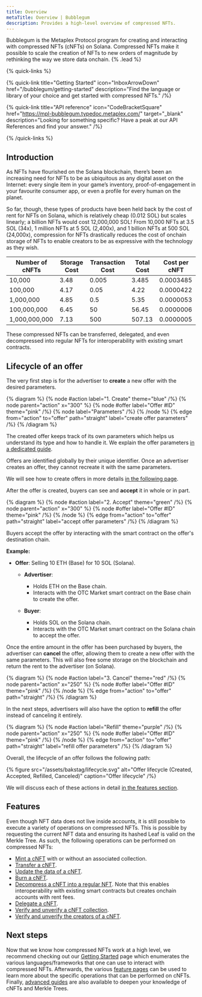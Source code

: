 ```yaml
---
title: Overview
metaTitle: Overview | Bubblegum
description: Provides a high-level overview of compressed NFTs.
---
```


Bubblegum is the Metaplex Protocol program for creating and interacting with compressed NFTs (cNFTs) on Solana. Compressed NFTs make it possible to scale the creation of NFTs to new orders of magnitude by rethinking the way we store data onchain. {% .lead %}

{% quick-links %}

{% quick-link title="Getting Started" icon="InboxArrowDown" href="/bubblegum/getting-started" description="Find the language or library of your choice and get started with compressed NFTs." /%}

{% quick-link title="API reference" icon="CodeBracketSquare" href="https://mpl-bubblegum.typedoc.metaplex.com/" target="_blank" description="Looking for something specific? Have a peak at our API References and find your answer." /%}

{% /quick-links %}

## Introduction

As NFTs have flourished on the Solana blockchain, there’s been an increasing need for NFTs to be as ubiquitous as any digital asset on the Internet: every single item in your game’s inventory, proof-of-engagement in your favourite consumer app, or even a profile for every human on the planet.

So far, though, these types of products have been held back by the cost of rent for NFTs on Solana, which is relatively cheap (0.012 SOL) but scales linearly; a billion NFTs would cost 12,000,000 SOL! From 10,000 NFTs at 3.5 SOL (34x), 1 million NFTs at 5 SOL (2,400x), and 1 billion NFTs at 500 SOL (24,000x), compression for NFTs drastically reduces the cost of onchain storage of NFTs to enable creators to be as expressive with the technology as they wish.

| Number of cNFTs | Storage Cost | Transaction Cost | Total Cost | Cost per cNFT |
| --------------- | ------------ | ---------------- | ---------- | ------------- |
| 10,000          | 3.48         | 0.005            | 3.485      | 0.0003485     |
| 100,000         | 4.17         | 0.05             | 4.22       | 0.0000422     |
| 1,000,000       | 4.85         | 0.5              | 5.35       | 0.0000053     |
| 100,000,000     | 6.45         | 50               | 56.45      | 0.0000006     |
| 1,000,000,000   | 7.13         | 500              | 507.13     | 0.0000005     |

These compressed NFTs can be transferred, delegated, and even decompressed into regular NFTs for interoperability with existing smart contracts.

## Lifecycle of an offer

The very first step is for the advertiser to **create** a new offer with the desired parameters.

{% diagram %}
{% node #action label="1. Create" theme="blue" /%}
{% node parent="action" x="300" %}
{% node #offer label="Offer #ID" theme="pink" /%}
{% node label="Parameters" /%}
{% /node %}
{% edge from="action" to="offer" path="straight" label="create offer parameters" /%}
{% /diagram %}

The created offer keeps track of its own parameters which helps us understand its type and how to handle it.
We explain the offer parameters [in a dedicated guide](/bubblegum/concurrent-merkle-trees).

Offers are identified globally by their unique identifier. Once an advertiser creates an offer, they cannot recreate it with the same parameters.

We will see how to create offers in more details [in the following page](/bubblegum/concurrent-merkle-trees).

After the offer is created, buyers can see and **accept** it in whole or in part.

{% diagram %}
{% node #action label="2. Accept" theme="green" /%}
{% node parent="action" x="300" %}
{% node #offer label="Offer #ID" theme="pink" /%}
{% /node %}
{% edge from="action" to="offer" path="straight" label="accept offer parameters" /%}
{% /diagram %}

Buyers accept the offer by interacting with the smart contract on the offer's destination chain.

**Example:**

- **Offer**: Selling 10 ETH (Base) for 10 SOL (Solana).
  
  - **Advertiser**:
    - Holds ETH on the Base chain.
    - Interacts with the OTC Market smart contract on the Base chain to create the offer.
  
  - **Buyer**:
    - Holds SOL on the Solana chain.
    - Interacts with the OTC Market smart contract on the Solana chain to accept the offer.

Once the entire amount in the offer has been purchased by buyers, the advertiser can **cancel** the offer, allowing them to create a new offer with the same parameters. This will also free some storage on the blockchain and return the rent to the advertiser (on Solana).

{% diagram %}
{% node #action label="3. Cancel" theme="red" /%}
{% node parent="action" x="250" %}
{% node #offer label="Offer #ID" theme="pink" /%}
{% /node %}
{% edge from="action" to="offer" path="straight" /%}
{% /diagram %}

In the next steps, advertisers will also have the option to **refill** the offer instead of canceling it entirely.

{% diagram %}
{% node #action label="Refill" theme="purple" /%}
{% node parent="action" x="250" %}
{% node #offer label="Offer #ID" theme="pink" /%}
{% /node %}
{% edge from="action" to="offer" path="straight" label="refill offer parameters" /%}
{% /diagram %}

Overall, the lifecycle of an offer follows the following path:

{% figure src="/assets/bakstag/lifecycle.svg" alt="Offer lifecycle (Created, Accepted, Refilled, Canceled)" caption="Offer lifecycle" /%}

We will discuss each of these actions in detail [in the features section](/bubblegum/concurrent-merkle-trees).

## Features

Even though NFT data does not live inside accounts, it is still possible to execute a variety of operations on compressed NFTs. This is possible by requesting the current NFT data and ensuring its hashed Leaf is valid on the Merkle Tree. As such, the following operations can be performed on compressed NFTs:

- [Mint a cNFT](/bubblegum/mint-cnfts) with or without an associated collection.
- [Transfer a cNFT](/bubblegum/transfer-cnfts).
- [Update the data of a cNFT](/bubblegum/update-cnfts).
- [Burn a cNFT](/bubblegum/burn-cnfts).
- [Decompress a cNFT into a regular NFT](/bubblegum/decompress-cnfts). Note that this enables interoperability with existing smart contracts but creates onchain accounts with rent fees.
- [Delegate a cNFT](/bubblegum/delegate-cnfts).
- [Verify and unverify a cNFT collection](/bubblegum/verify-collections).
- [Verify and unverify the creators of a cNFT](/bubblegum/verify-creators).

## Next steps

Now that we know how compressed NFTs work at a high level, we recommend checking out our [Getting Started](/bubblegum/getting-started) page which enumerates the various languages/frameworks that one can use to interact with compressed NFTs. Afterwards, the various [feature pages](/bubblegum/create-trees) can be used to learn more about the specific operations that can be performed on cNFTs. Finally, [advanced guides](/bubblegum/concurrent-merkle-trees) are also available to deepen your knowledge of cNFTs and Merkle Trees.
